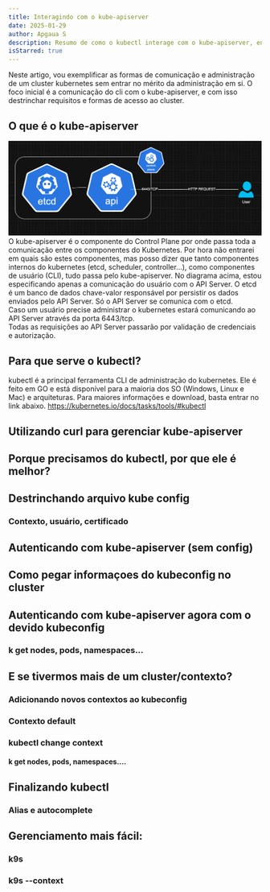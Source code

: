 ```yaml
---
title: Interagindo com o kube-apiserver
date: 2025-01-29
author: Apgaua S
description: Resumo de como o kubectl interage com o kube-apiserver, englobando autenticação em multi contextos e k9s.
isStarred: true
---
```


Neste artigo, vou exemplificar as formas de comunicação e administração de um cluster kubernetes sem entrar no mérito da administração em si. O foco inicial é a comunicação do cli com o kube-apiserver, e com isso destrinchar requisitos e formas de acesso ao cluster.

## O que é o kube-apiserver
![APIserver](kubeapiserver.png)
O kube-apiserver é o componente do Control Plane por onde passa toda a comunicação entre os componentes do Kubernetes. Por hora não entrarei em quais são estes componentes, mas posso dizer que tanto componentes internos do kubernetes (etcd, scheduler, controller...), como componentes de usuário (CLI), tudo passa pelo kube-apiserver. No diagrama acima, estou especificando apenas a comunicação do usuário com o API Server. O etcd é um banco de dados chave-valor responsável por persistir os dados enviados pelo API Server. Só o API Server se comunica com o etcd.<br>
Caso um usuário precise administrar o kubernetes estará comunicando ao API Server através da porta 6443/tcp.<br>
Todas as requisições ao API Server passarão por validação de credenciais e autorização.<br>


## Para que serve o kubectl?
kubectl é a principal ferramenta CLI de administração do kubernetes. Ele é feito em GO e está disponível para a maioria dos SO (Windows, Linux e Mac) e arquiteturas.
Para maiores informações e download, basta entrar no link abaixo.
https://kubernetes.io/docs/tasks/tools/#kubectl


## Utilizando curl para gerenciar kube-apiserver

## Porque precisamos do kubectl, por que ele é melhor?

## Destrinchando arquivo kube config
   ### Contexto, usuário, certificado

## Autenticando com kube-apiserver (sem config)

## Como pegar informaçoes do kubeconfig no cluster

## Autenticando com kube-apiserver agora com o devido kubeconfig
   ### k get nodes, pods, namespaces...

## E se tivermos mais de um cluster/contexto?
   ### Adicionando novos contextos ao kubeconfig
   ### Contexto default
   ### kubectl change context
   ####  k get nodes, pods, namespaces....

## Finalizando kubectl
  ###  Alias e autocomplete

## Gerenciamento mais fácil:   
### k9s
### k9s --context